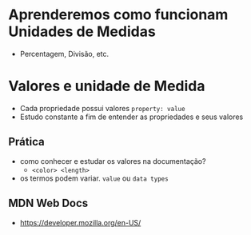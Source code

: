 # Aprenderemos como funcionam Unidades de Medidas
  - Percentagem, Divisão, etc.

# Valores e unidade de Medida
  * Cada propriedade possui valores `property: value`
  * Estudo constante a fim de entender as propriedades e seus valores
  
## Prática
  * como conhecer e estudar os valores na documentação?
    * `<color> <length>`
  * os termos podem variar. `value` ou `data types`

## MDN Web Docs
  * https://developer.mozilla.org/en-US/
      